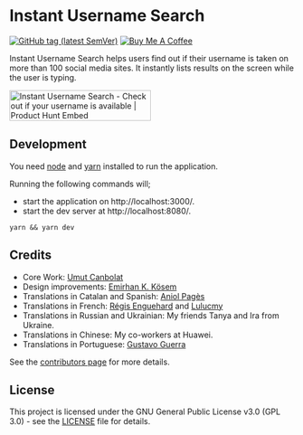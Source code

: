 # Instant Username Search

[![GitHub tag (latest SemVer)](https://img.shields.io/github/v/tag/instant-username-search/instant-username-search?color=limegreen&label=latest&logo=github&sort=semver)](CHANGELOG)
<a href="https://www.buymeacoffee.com/1ulP4IGFm" target="_blank"><img src="https://www.buymeacoffee.com/assets/img/custom_images/orange_img.png" height="30" alt="Buy Me A Coffee" style="height: auto !important;width: auto !important;" ></a>

Instant Username Search helps users find out if their username is taken on more than 100 social media sites. It instantly lists results on the screen while the user is typing.

<a href="https://www.producthunt.com/posts/instant-username-search?utm_source=badge-top-post-badge&utm_medium=badge&utm_souce=badge-instant-username-search" target="_blank"><img src="https://api.producthunt.com/widgets/embed-image/v1/top-post-badge.svg?post_id=151501&theme=light&period=daily" alt="Instant Username Search - Check out if your username is available | Product Hunt Embed" style="width: 250px; height: 54px;" width="250px" height="54px" /></a>

## Development
You need [node](nodejs.org) and [yarn](https://yarnpkg.com/) installed to run the application.

Running the following commands will; 
- start the application on http://localhost:3000/.
- start the dev server at http://localhost:8080/.


```shell
yarn && yarn dev
```

## Credits

- Core Work: [Umut Canbolat](https://github.com/umutcanbolat)
- Design improvements: [Emirhan K. Kösem](https://github.com/KemalEmirhan)
- Translations in Catalan and Spanish: [Aniol Pagès](https://github.com/aniolpages)
- Translations in French: [Régis Enguehard](https://github.com/regisenguehard) and [Lulucmy](https://github.com/Lulucmy)
- Translations in Russian and Ukrainian: My friends Tanya and Ira from Ukraine.
- Translations in Chinese: My co-workers at Huawei.
- Translations in Portuguese: [Gustavo Guerra](https://github.com/GGustavoGuerra)

See the [contributors page](https://github.com/umutcanbolat/instant-username-search/graphs/contributors) for more details.

## License

This project is licensed under the GNU General Public License v3.0 (GPL 3.0) - see the [LICENSE](LICENSE) file for details.
